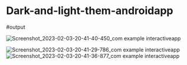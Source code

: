 # Dark-and-light-them-androidapp
#output 

![Screenshot_2023-02-03-20-41-40-450_com example interactiveapp](https://user-images.githubusercontent.com/88311782/216641456-bf9e858b-69ec-4d66-a151-0c2b2e25a935.jpg)

![Screenshot_2023-02-03-20-41-29-786_com example interactiveapp](https://user-images.githubusercontent.com/88311782/216642111-5a159e80-1a02-4104-ac11-175c14bfbe7a.jpg)
![Screenshot_2023-02-03-20-41-36-877_com example interactiveapp](https://user-images.githubusercontent.com/88311782/216642199-4aafe511-0881-41d7-a8cc-9ebc8a784a15.jpg)
